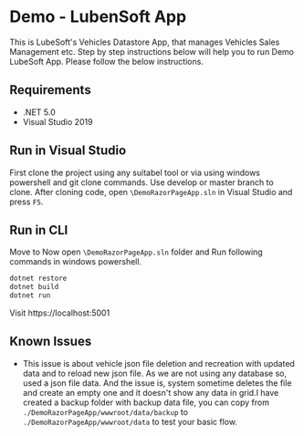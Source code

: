 # Demo - LubenSoft App

This is LubeSoft's Vehicles Datastore App, that manages Vehicles Sales Management etc. Step by step instructions below will help you to run Demo LubeSoft App.
Please follow the below instructions.

## Requirements

- .NET 5.0
- Visual Studio 2019

## Run in Visual Studio
First clone the project using any suitabel tool or via using windows powershell and git clone commands.
Use develop or master branch to clone.
After cloning code, open `\DemoRazorPageApp.sln` in Visual Studio and press `F5`.

## Run in CLI
Move to Now open `\DemoRazorPageApp.sln` folder and Run following commands in windows powershell. 
```bash
dotnet restore
dotnet build
dotnet run
```

Visit https://localhost:5001

## Known Issues
- This issue is about vehicle json file deletion and recreation with updated data and to reload new json file. 
  As we are not using any database so, used a json file data. And the issue is, system sometime deletes the file 
  and create an empty one and it doesn't show any data in grid.I have created a backup folder with backup data file, 
  you can copy from `./DemoRazorPageApp/wwwroot/data/backup` to `./DemoRazorPageApp/wwwroot/data` to test your basic flow.
